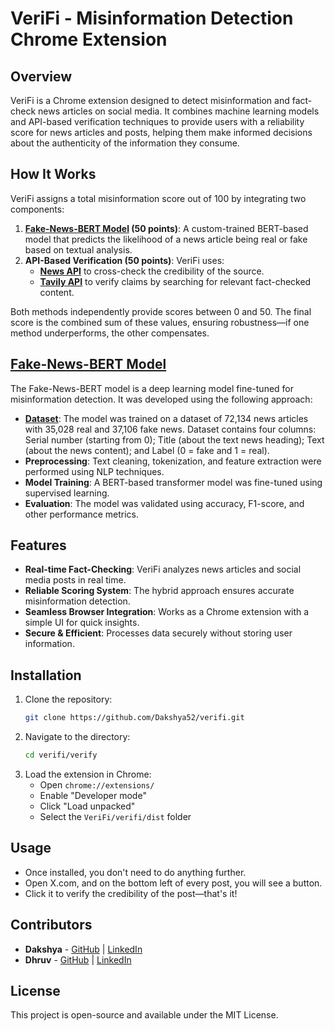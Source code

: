 # VeriFi - Misinformation Detection Chrome Extension

## Overview
VeriFi is a Chrome extension designed to detect misinformation and fact-check news articles on social media. It combines machine learning models and API-based verification techniques to provide users with a reliability score for news articles and posts, helping them make informed decisions about the authenticity of the information they consume.

## How It Works
VeriFi assigns a total misinformation score out of 100 by integrating two components:

1. **[Fake-News-BERT Model](https://huggingface.co/dhruvpal/fake-news-bert) (50 points)**: A custom-trained BERT-based model that predicts the likelihood of a news article being real or fake based on textual analysis.
2. **API-Based Verification (50 points)**: VeriFi uses:
   - [**News API**]() to cross-check the credibility of the source.
   - [**Tavily API**]() to verify claims by searching for relevant fact-checked content.

Both methods independently provide scores between 0 and 50. The final score is the combined sum of these values, ensuring robustness—if one method underperforms, the other compensates.

## [Fake-News-BERT Model](https://huggingface.co/dhruvpal/fake-news-bert)
The Fake-News-BERT model is a deep learning model fine-tuned for misinformation detection. It was developed using the following approach:

- [**Dataset**](https://github.com/dhruvpal05): The model was trained on a dataset of 72,134 news articles with 35,028 real and 37,106 fake news. Dataset contains four columns: Serial number (starting from 0); Title (about the text news heading); Text (about the news content); and Label (0 = fake and 1 = real). 
- **Preprocessing**: Text cleaning, tokenization, and feature extraction were performed using NLP techniques.
- **Model Training**: A BERT-based transformer model was fine-tuned using supervised learning.
- **Evaluation**: The model was validated using accuracy, F1-score, and other performance metrics.

## Features
- **Real-time Fact-Checking**: VeriFi analyzes news articles and social media posts in real time.
- **Reliable Scoring System**: The hybrid approach ensures accurate misinformation detection.
- **Seamless Browser Integration**: Works as a Chrome extension with a simple UI for quick insights.
- **Secure & Efficient**: Processes data securely without storing user information.

## Installation
1. Clone the repository:
   ```bash
   git clone https://github.com/Dakshya52/verifi.git
   ```
2. Navigate to the directory:
   ```bash
   cd verifi/verify
   ```
3. Load the extension in Chrome:
   - Open `chrome://extensions/`
   - Enable "Developer mode"
   - Click "Load unpacked"
   - Select the `VeriFi/verifi/dist` folder
   
## Usage
- Once installed, you don't need to do anything further.
- Open X.com, and on the bottom left of every post, you will see a button.
- Click it to verify the credibility of the post—that's it!

## Contributors
- **Dakshya** - [GitHub](https://github.com/Dakshya52) | [LinkedIn](https://www.linkedin.com/in/dakshya-chauhan-942920261/)
- **Dhruv** - [GitHub](https://github.com/dhruvpal05) | [LinkedIn](https://linkedin.com/in/idhruvpal)

## License
This project is open-source and available under the MIT License.
